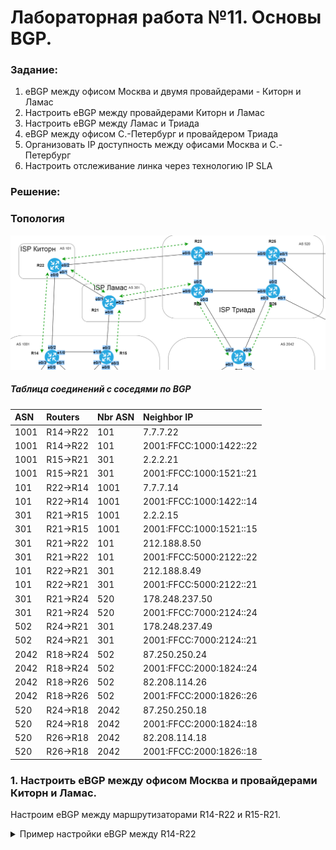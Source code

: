 # Лабораторная работа №11. Основы BGP.

### Задание:
1. eBGP между офисом Москва и двумя провайдерами - Киторн и Ламас
2. Настроить eBGP между провайдерами Киторн и Ламас
3. Настроить eBGP между Ламас и Триада
4. eBGP между офисом С.-Петербург и провайдером Триада
5. Организовать IP доступность между офисами Москва и С.-Петербург
6. Настроить отслеживание линка через технологию IP SLA

### Решение:


### Топология

![network](network.png)

##### Таблица соединений с соседями по BGP 


| ASN    | Routers  | Nbr ASN | Neighbor IP          | 
|:-------|:----|:--------|:---------------------|
| 1001  | R14->R22  | 101   | 7.7.7.22          |
| 1001  | R14->R22  | 101   | 2001:FFCC:1000:1422::22          | 
| 1001  | R15->R21  | 301   | 2.2.2.21 |
| 1001  | R15->R21  | 301   | 2001:FFCC:1000:1521::21 |
| 101  | R22->R14  | 1001   | 7.7.7.14 |
| 101  | R22->R14  | 1001   | 2001:FFCC:1000:1422::14 |
| 301  | R21->R15  | 1001  | 2.2.2.15  |
| 301  | R21->R15  | 1001  | 2001:FFCC:1000:1521::15  |
| 301  | R21->R22  | 101  |  212.188.8.50 |
| 301 | R21->R22  | 101 | 2001:FFCC:5000:2122::22  |
| 101  | R22->R21  | 301 | 212.188.8.49  |
| 101 | R22->R21  | 301  | 2001:FFCC:5000:2122::21  |
| 301 | R21->R24  | 520  | 178.248.237.50  |
| 301 | R21->R24  | 520  | 2001:FFCC:7000:2124::24  |
| 502 | R24->R21  | 301  | 178.248.237.49  |
| 502  | R24->R21  | 301  | 2001:FFCC:7000:2124::21  |
| 2042  | R18->R24  | 502 | 87.250.250.24  |
| 2042  | R18->R24  | 502 | 2001:FFCC:2000:1824::24  |
| 2042 | R18->R26  | 502  | 82.208.114.26  |
| 2042  | R18->R26  | 502   | 2001:FFCC:2000:1826::26  |
| 520  | R24->R18  | 2042  | 87.250.250.18  |
| 520  | R24->R18  | 2042  | 2001:FFCC:2000:1824::18  |
| 520  | R26->R18  | 2042  | 82.208.114.18  |
| 520  | R26->R18  | 2042  | 2001:FFCC:2000:1826::18  |






### 1. Настроить eBGP между офисом Москва и провайдерами Киторн и Ламас.

Настроим eBGP между маршрутизаторами R14-R22 и R15-R21.

<details>
 <summary>Пример настройки eBGP между R14-R22</summary>

``` bash
#################
# Настройки R14 #
#################

conf t
router bgp 1001
neighbor 7.7.7.22 remote-as 101
neighbor 2001:FFCC:1000:1422::22 remote-as 101

#################
# Настройки R22 #
#################

conf t
router bgp 101
neighbor 7.7.7.14 remote-as 1001
neighbor 2001:FFCC:1000:1422::14 remote-as 1001

```
</details>